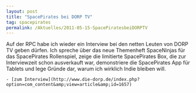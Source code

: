 ```yaml
---
layout: post
title: "SpacePirates bei DORP TV"
tag: spacepirates
permalink: /Aktuelles/2011-05-15-SpacePiratesbeiDORPTV
---
```



Auf der RPC habe ich wieder ein Interview bei den netten Leuten von DORP TV geben dürfen. Ich spreche über das neue Themenheft SpaceNinjas für das SpacePirates Rollenspiel, zeige die limitierte SpacePirates Box, die zur Interviewzeit schon ausverkauft war, demonstriere die SpacePirates App für Tablets und lege Gründe dar, warum ich wirklich Indie bleiben will.

	- [zum Interview](http://www.die-dorp.de/index.php?option=com_content&amp;view=article&amp;id=1657)


